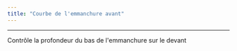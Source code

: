 ```yaml
---
title: "Courbe de l'emmanchure avant"
---
```


***

Contrôle la profondeur du bas de l'emmanchure sur le devant





